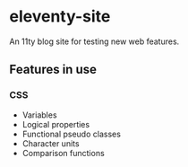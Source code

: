 # eleventy-site

An 11ty blog site for testing new web features.

## Features in use

### CSS

- Variables
- Logical properties
- Functional pseudo classes
- Character units
- Comparison functions
